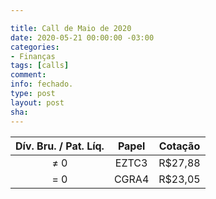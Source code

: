 ```yaml
---

title: Call de Maio de 2020
date: 2020-05-21 00:00:00 -03:00
categories:
- Finanças
tags: [calls]
comment: 
info: fechado.
type: post
layout: post
sha: 
---
```


| **Dív. Bru. / Pat. Líq.** | **Papel** | **Cotação** |
|:-------------------------:|:---------:|:-----------:|
| ≠ 0                       | EZTC3     | R$27,88     |
| = 0                       | CGRA4     | R$23,05     |
